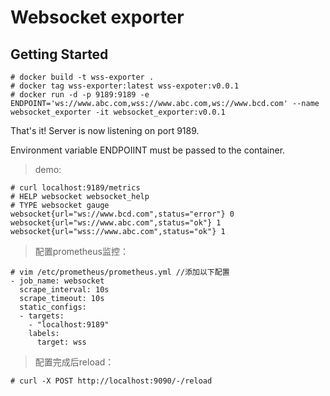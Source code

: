 # Websocket exporter

## Getting Started

```
# docker build -t wss-exporter .
# docker tag wss-exporter:latest wss-expoter:v0.0.1
# docker run -d -p 9189:9189 -e ENDPOINT='ws://www.abc.com,wss://www.abc.com,ws://www.bcd.com' --name websocket_exporter -it websocket_exporter:v0.0.1
```

That's it! Server is now listening on port 9189.

Environment variable ENDPOIINT must be passed to the container.

> demo:
```
# curl localhost:9189/metrics
# HELP websocket websocket_help
# TYPE websocket gauge
websocket{url="ws://www.bcd.com",status="error"} 0
websocket{url="ws://www.abc.com",status="ok"} 1
websocket{url="wss://www.abc.com",status="ok"} 1
```

> 配置prometheus监控：
```
# vim /etc/prometheus/prometheus.yml //添加以下配置
- job_name: websocket
  scrape_interval: 10s
  scrape_timeout: 10s
  static_configs:
  - targets:
    - "localhost:9189"
    labels:
      target: wss
```
> 配置完成后reload：
```
# curl -X POST http://localhost:9090/-/reload
```


